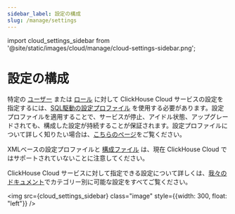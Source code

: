 ```yaml
---
sidebar_label: 設定の構成
slug: /manage/settings
---
```


import cloud_settings_sidebar from '@site/static/images/cloud/manage/cloud-settings-sidebar.png';


# 設定の構成

特定の [ユーザー](/operations/access-rights#user-account-management) または [ロール](/operations/access-rights#role-management) に対して ClickHouse Cloud サービスの設定を指定するには、[SQL駆動の設定プロファイル](/operations/access-rights#settings-profiles-management) を使用する必要があります。設定プロファイルを適用することで、サービスが停止、アイドル状態、アップグレードされても、構成した設定が持続することが保証されます。設定プロファイルについて詳しく知りたい場合は、[こちらのページ](/operations/settings/settings-profiles.md)をご覧ください。

XMLベースの設定プロファイルと [構成ファイル](/operations/configuration-files.md) は、現在 ClickHouse Cloud ではサポートされていないことに注意してください。

ClickHouse Cloud サービスに対して指定できる設定について詳しくは、[我々のドキュメント](/operations/settings)でカテゴリー別に可能な設定をすべてご覧ください。

<img src={cloud_settings_sidebar} class="image" style={{width: 300, float: "left"}} />
